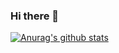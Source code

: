 ### Hi there 👋

[![Anurag's github stats](https://github-readme-stats.vercel.app/api?username=mehdiirh&include_all_commits=true&count_private=true)](https://github.com/anuraghazra/github-readme-stats)

